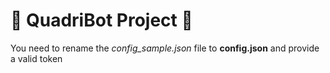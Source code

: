 # :robot: QuadriBot Project :robot:

You need to rename the _config_sample.json_ file to **config.json** and provide a valid token
